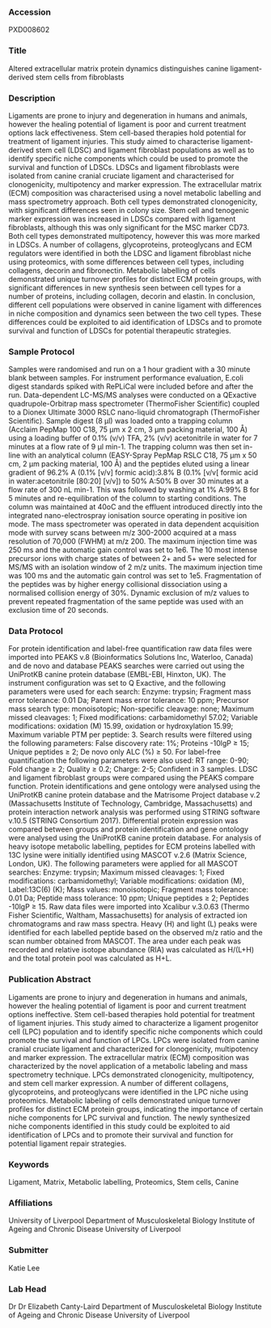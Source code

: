 ### Accession
PXD008602

### Title
Altered extracellular matrix protein dynamics distinguishes canine ligament-derived stem cells from fibroblasts

### Description
Ligaments are prone to injury and degeneration in humans and animals, however the healing potential of ligament is poor and current treatment options lack effectiveness. Stem cell-based therapies hold potential for treatment of ligament injuries. This study aimed to characterise ligament-derived stem cell (LDSC) and ligament fibroblast populations as well as to identify specific niche components which could be used to promote the survival and function of LDSCs. LDSCs and ligament fibroblasts were isolated from canine cranial cruciate ligament and characterised for clonogenicity, multipotency and marker expression. The extracellular matrix (ECM) composition was characterised using a novel metabolic labelling and mass spectrometry approach. Both cell types demonstrated clonogenicity, with significant differences seen in colony size. Stem cell and tenogenic marker expression was increased in LDSCs compared with ligament fibroblasts, although this was only significant for the MSC marker CD73. Both cell types demonstrated multipotency, however this was more marked in LDSCs. A number of collagens, glycoproteins, proteoglycans and ECM regulators were identified in both the LDSC and ligament fibroblast niche using proteomics, with some differences between cell types, including collagens, decorin and fibronectin. Metabolic labelling of cells demonstrated unique turnover profiles for distinct ECM protein groups, with significant differences in new synthesis seen between cell types for a number of proteins, including collagen, decorin and elastin. In conclusion, different cell populations were observed in canine ligament with differences in niche composition and dynamics seen between the two cell types. These differences could be exploited to aid identification of LDSCs and to promote survival and function of LDSCs for potential therapeutic strategies.

### Sample Protocol
Samples were randomised and run on a 1 hour gradient with a 30 minute blank between samples. For instrument performance evaluation, E.coli digest standards spiked with RePLiCal were included before and after the run. Data-dependent LC-MS/MS analyses were conducted on a QExactive quadrupole-Orbitrap mass spectrometer (ThermoFisher Scientific) coupled to a Dionex Ultimate 3000 RSLC nano-liquid chromatograph (ThermoFisher Scientific). Sample digest (8 µl) was loaded onto a trapping column (Acclaim PepMap 100 C18, 75 µm x 2 cm, 3 µm packing material, 100 Å) using a loading buffer of 0.1% (v/v) TFA, 2% (v/v) acetonitrile in water for 7 minutes at a flow rate of 9 µl min-1.  The trapping column was then set in-line with an analytical column (EASY-Spray PepMap RSLC C18, 75 µm x 50 cm, 2 µm packing material, 100 Å) and the peptides eluted using a linear gradient of 96.2% A (0.1% [v/v] formic acid):3.8% B (0.1% [v/v[ formic acid in water:acetonitrile [80:20] [v/v]) to 50% A:50% B over 30 minutes at a flow rate of 300 nL min-1. This was followed by washing at 1% A:99% B for 5 minutes and re-equilibration of the column to starting conditions.  The column was maintained at 40oC and the effluent introduced directly into the integrated nano-electrospray ionisation source operating in positive ion mode.  The mass spectrometer was operated in data dependent acquisition mode with survey scans between m/z 300-2000 acquired at a mass resolution of 70,000 (FWHM) at m/z 200.  The maximum injection time was 250 ms and the automatic gain control was set to 1e6.  The 10 most intense precursor ions with charge states of between 2+ and 5+ were selected for MS/MS with an isolation window of 2 m/z units.  The maximum injection time was 100 ms and the automatic gain control was set to 1e5. Fragmentation of the peptides was by higher energy collisional dissociation using a normalised collision energy of 30%.  Dynamic exclusion of m/z values to prevent repeated fragmentation of the same peptide was used with an exclusion time of 20 seconds.

### Data Protocol
For protein identification and label-free quantification raw data files were imported into PEAKS v.8 (Bioinformatics Solutions Inc, Waterloo, Canada) and de novo and database PEAKS searches were carried out using the UniProtKB canine protein database (EMBL-EBI, Hinxton, UK). The instrument configuration was set to Q Exactive, and the following parameters were used for each search: Enzyme: trypsin; Fragment mass error tolerance: 0.01 Da; Parent mass error tolerance: 10 ppm; Precursor mass search type: monoisotopic; Non-specific cleavage: none; Maximum missed cleavages: 1; Fixed modifications: carbamidomethyl 57.02; Variable modifications: oxidation (M) 15.99, oxidation or hydroxylation 15.99; Maximum variable PTM per peptide: 3. Search results were filtered using the following parameters: False discovery rate: 1%; Proteins -10lgP ≥ 15; Unique peptides ≥ 2; De novo only ALC (%) ≥ 50. For label-free quantification the following parameters were also used: RT range: 0-90; Fold change ≥ 2; Quality ≥ 0.2; Charge: 2-5; Confident in 3 samples. LDSC and ligament fibroblast groups were compared using the PEAKS compare function. Protein identifications and gene ontology were analysed using the UniProtKB canine protein database and the Matrisome Project database v.2 (Massachusetts Institute of Technology, Cambridge, Massachusetts) and protein interaction network analysis was performed using STRING software v.10.5 (STRING Consortium 2017). Differential protein expression was compared between groups and protein identification and gene ontology were analysed using the UniProtKB canine protein database. For analysis of heavy isotope metabolic labelling, peptides for ECM proteins labelled with 13C lysine were initially identified using MASCOT v.2.6 (Matrix Science, London, UK). The following parameters were applied for all MASCOT searches: Enzyme: trypsin; Maximum missed cleavages: 1; Fixed modifications: carbamidomethyl; Variable modifications: oxidation (M), Label:13C(6) (K); Mass values: monoisotopic; Fragment mass tolerance: 0.01 Da; Peptide mass tolerance: 10 ppm; Unique peptides ≥ 2; Peptides -10lgP ≥ 15. Raw data files were imported into Xcalibur v.3.0.63 (Thermo Fisher Scientific, Waltham, Massachusetts) for analysis of extracted ion chromatograms and raw mass spectra. Heavy (H) and light (L) peaks were identified for each labelled peptide based on the observed m/z ratio and the scan number obtained from MASCOT. The area under each peak was recorded and relative isotope abundance (RIA) was calculated as H/(L+H) and the total protein pool was calculated as H+L.

### Publication Abstract
Ligaments are prone to injury and degeneration in humans and animals, however the healing potential of ligament is poor and current treatment options ineffective. Stem cell-based therapies hold potential for treatment of ligament injuries. This study aimed to characterize a ligament progenitor cell (LPC) population and to identify specific niche components which could promote the survival and function of LPCs. LPCs were isolated from canine cranial cruciate ligament and characterized for clonogenicity, multipotency and marker expression. The extracellular matrix (ECM) composition was characterized by the novel application of a metabolic labeling and mass spectrometry technique. LPCs demonstrated clonogenicity, multipotency, and stem cell marker expression. A number of different collagens, glycoproteins, and proteoglycans were identified in the LPC niche using proteomics. Metabolic labeling of cells demonstrated unique turnover profiles for distinct ECM protein groups, indicating the importance of certain niche components for LPC survival and function. The newly synthesized niche components identified in this study could be exploited to aid identification of LPCs and to promote their survival and function for potential ligament repair strategies.

### Keywords
Ligament, Matrix, Metabolic labelling, Proteomics, Stem cells, Canine

### Affiliations
University of Liverpool
Department of Musculoskeletal Biology Institute of Ageing and Chronic Disease University of Liverpool

### Submitter
Katie Lee

### Lab Head
Dr Dr Elizabeth Canty-Laird
Department of Musculoskeletal Biology Institute of Ageing and Chronic Disease University of Liverpool


